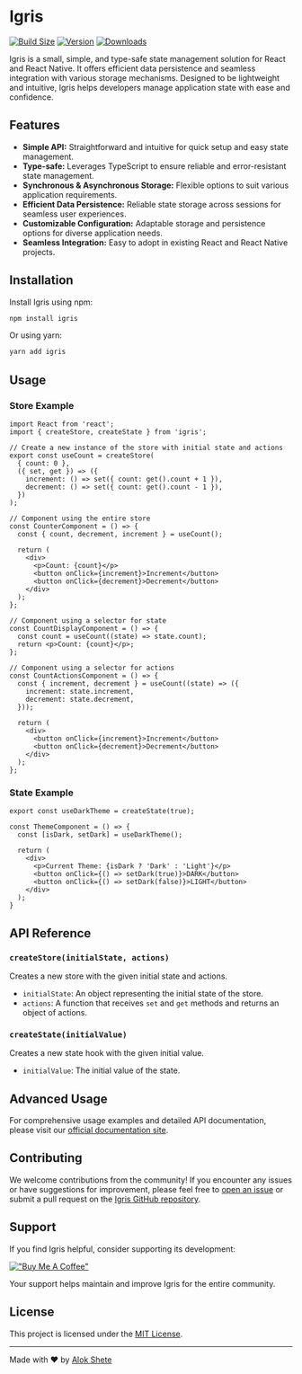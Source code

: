 # Igris

[![Build Size](https://img.shields.io/bundlephobia/minzip/igris?label=bundle%20size&style=flat&colorA=000000&colorB=000000)](https://bundlephobia.com/result?p=igris)
[![Version](https://img.shields.io/npm/v/igris?style=flat&colorA=000000&colorB=000000)](https://www.npmjs.com/package/igris)
[![Downloads](https://img.shields.io/npm/d18m/igris.svg?style=flat&colorA=000000&colorB=000000)](https://www.npmjs.com/package/igris)

Igris is a small, simple, and type-safe state management solution for React and React Native. It offers efficient data persistence and seamless integration with various storage mechanisms. Designed to be lightweight and intuitive, Igris helps developers manage application state with ease and confidence.

## Features

- **Simple API:** Straightforward and intuitive for quick setup and easy state management.
- **Type-safe:** Leverages TypeScript to ensure reliable and error-resistant state management.
- **Synchronous & Asynchronous Storage:** Flexible options to suit various application requirements.
- **Efficient Data Persistence:** Reliable state storage across sessions for seamless user experiences.
- **Customizable Configuration:** Adaptable storage and persistence options for diverse application needs.
- **Seamless Integration:** Easy to adopt in existing React and React Native projects.

## Installation

Install Igris using npm:

```bash
npm install igris
```

Or using yarn:

```bash
yarn add igris
```

## Usage

### Store Example

```tsx
import React from 'react';
import { createStore, createState } from 'igris';

// Create a new instance of the store with initial state and actions
export const useCount = createStore(
  { count: 0 },
  ({ set, get }) => ({
    increment: () => set({ count: get().count + 1 }),
    decrement: () => set({ count: get().count - 1 }),
  })
);

// Component using the entire store
const CounterComponent = () => {
  const { count, decrement, increment } = useCount();

  return (
    <div>
      <p>Count: {count}</p>
      <button onClick={increment}>Increment</button>
      <button onClick={decrement}>Decrement</button>
    </div>
  );
};

// Component using a selector for state
const CountDisplayComponent = () => {
  const count = useCount((state) => state.count);
  return <p>Count: {count}</p>;
};

// Component using a selector for actions
const CountActionsComponent = () => {
  const { increment, decrement } = useCount((state) => ({
    increment: state.increment,
    decrement: state.decrement,
  }));

  return (
    <div>
      <button onClick={increment}>Increment</button>
      <button onClick={decrement}>Decrement</button>
    </div>
  );
};
```

### State Example

```tsx
export const useDarkTheme = createState(true);

const ThemeComponent = () => {
  const [isDark, setDark] = useDarkTheme();

  return (
    <div>
      <p>Current Theme: {isDark ? 'Dark' : 'Light'}</p>
      <button onClick={() => setDark(true)}>DARK</button>
      <button onClick={() => setDark(false)}>LIGHT</button>
    </div>
  );
}
```

## API Reference

### `createStore(initialState, actions)`

Creates a new store with the given initial state and actions.

- `initialState`: An object representing the initial state of the store.
- `actions`: A function that receives `set` and `get` methods and returns an object of actions.

### `createState(initialValue)`

Creates a new state hook with the given initial value.

- `initialValue`: The initial value of the state.

## Advanced Usage

For comprehensive usage examples and detailed API documentation, please visit our [official documentation site](https://igris-doc.web.app/).

## Contributing

We welcome contributions from the community! If you encounter any issues or have suggestions for improvement, please feel free to [open an issue](https://github.com/alok-shete/igris/issues) or submit a pull request on the [Igris GitHub repository](https://github.com/alok-shete/igris).

## Support

If you find Igris helpful, consider supporting its development:

[!["Buy Me A Coffee"](https://img.shields.io/badge/Buy%20Me%20a%20Coffee-ffdd00?style=for-the-badge&logo=buy-me-a-coffee&logoColor=black)](https://www.buymeacoffee.com/shetealok)

Your support helps maintain and improve Igris for the entire community.

## License

This project is licensed under the [MIT License](https://github.com/alok-shete/igris/blob/main/LICENSE).

---

Made with ❤️ by [Alok Shete](https://alokshete.com)
